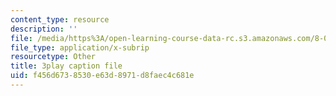 ```yaml
---
content_type: resource
description: ''
file: /media/https%3A/open-learning-course-data-rc.s3.amazonaws.com/8-01sc-classical-mechanics-fall-2016/f456d6738530e63d8971d8faec4c681e_xtpW7fw8s34.srt
file_type: application/x-subrip
resourcetype: Other
title: 3play caption file
uid: f456d673-8530-e63d-8971-d8faec4c681e
---
```

